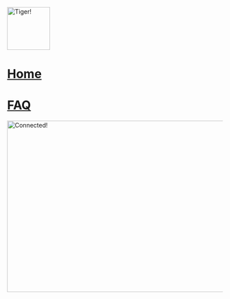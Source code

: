 <a href = https://github.com/TheAbso/no-deadzones/blob/gh-pages/index.md>
    <img alt = 'Tiger!' src = "https://user-images.githubusercontent.com/69938027/99356802-cae31b80-2878-11eb-8877-af476a9b3638.png" height = "100" width = "100"> </a>


<a href = 'https://theabso.github.io/no-deadzones/'>
    <h1 style = 'color:orange'>Home</a></h1>

<a href = 'https://theabso.github.io/no-deadzones/FAQ'>
    <h1 style = 'color:orange'>FAQ</a></h1>

<a href = https://github.com/TheAbso/no-deadzones/blob/gh-pages/index.md>
    <img alt = 'Connected!' src = "https://user-images.githubusercontent.com/69938027/99370734-0dfaba00-288c-11eb-964a-f244d0046b66.PNG" height = "400" width = "10000"> </a>

